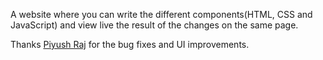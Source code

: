 A website where you can write the different components(HTML, CSS and JavaScript) and view live the result of the changes on the same page.

Thanks [Piyush Raj](https://www.linkedin.com/in/0x48piraj/) for the bug fixes and UI improvements.
